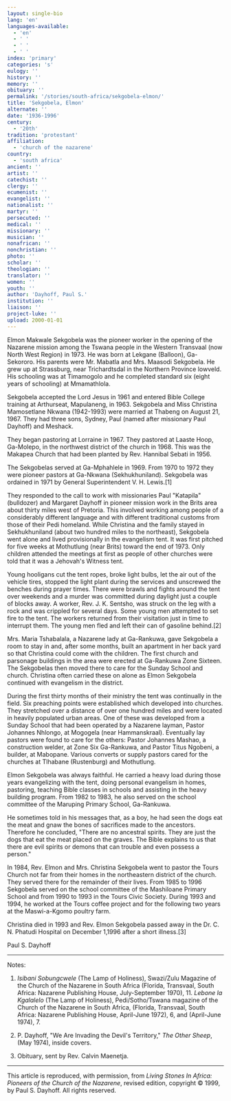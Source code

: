 ```yaml
---
layout: single-bio
lang: 'en'
languages-available:
  - 'en'
  - ' '
  - ' '
  - ' '
index: 'primary'
categories: 's'
eulogy: ''
history: ''
memory: ''
obituary: ''
permalink: '/stories/south-africa/sekgobela-elmon/'
title: 'Sekgobela, Elmon'
alternate: ''
date: '1936-1996'
century:
  - '20th'
tradition: 'protestant'
affiliation:
  - 'church of the nazarene'
country:
  - 'south africa'
ancient: ''
artist: ''
catechist: ''
clergy: ''
ecumenist: ''
evangelist: ''
nationalist: ''
martyr: ''
persecuted: ''
medical: ''
missionary: ''
musician: ''
nonafrican: ''
nonchristian: ''
photo: ''
scholar: ''
theologian: ''
translator: ''
women: ''
youth: ''
author: 'Dayhoff, Paul S.'
institution: ''
liaison: ''
project-luke: ''
upload: 2000-01-01
---
```



Elmon Makwale Sekgobela was the pioneer worker in the opening of the Nazarene mission among the Tswana people in the Western Transvaal (now North West Region) in 1973.  He was born at Lekgane (Balloon), Ga-Sekororo.  His parents were Mr. Mabatla and Mrs. Maasodi Sekgobela. He grew up at Strassburg, near Trichardtsdal in the Northern Province lowveld.  His schooling was at Timamogolo and he completed standard six (eight years of schooling) at Mmamathlola.

Sekgobela accepted the Lord Jesus in 1961 and entered Bible College training at Arthurseat, Mapulaneng, in 1963.  Sekgobela and Miss Christina Mamosetlane Nkwana (1942-1993) were married at Thabeng on August 21, 1967. They had three sons, Sydney, Paul (named after missionary Paul Dayhoff) and Meshack.

They began pastoring at Lorraine in 1967.  They pastored at Laaste Hoop, Ga-Molepo, in the northwest district of the church in 1968. This was the Makapea Church that had been planted by Rev. Hannibal Sebati in 1956.

The Sekgobelas served at Ga-Mphahlele in 1969.   From 1970 to 1972 they were pioneer pastors at Ga-Nkwana (Sekhukhuniland).  Sekgobela was ordained in 1971 by General Superintendent V. H. Lewis.[1]

They responded to the call to work with missionaries Paul "Katapila" (bulldozer) and Margaret Dayhoff in pioneer mission work in the Brits area about thirty miles west of Pretoria.  This involved working among people of a considerably different language and with different traditional customs from those of their Pedi homeland. While Christina and the family stayed in Sekhukhuniland (about two hundred miles to the northeast), Sekgobela went alone and lived provisionally in the evangelism tent.  It was first pitched for five weeks at Mothutlung (near Brits) toward the end of 1973.  Only children attended the meetings at first as people of other churches were told that it was a Jehovah's Witness tent.

Young hooligans cut the tent ropes, broke light bulbs, let the air out of the vehicle tires, stopped the light plant during the services and unscrewed the benches during prayer times.  There were brawls and fights around the tent over weekends and a  murder was committed during daylight just a couple of blocks away. A worker, Rev. J. K. Sentsho, was struck on the leg with a rock and was crippled for several days.  Some young men attempted to set fire to the tent.  The workers returned from their visitation just in time to interrupt them.  The young men fled and left their can of gasoline behind.[2]

Mrs. Maria Tshabalala, a Nazarene lady at Ga-Rankuwa, gave Sekgobela a room to stay in and, after some months, built an apartment in her back yard  so that Christina could come with the children.  The first church and parsonage buildings in the area were erected at Ga-Rankuwa Zone Sixteen.  The Sekgobelas then moved there to care for the Sunday School and church.  Christina often carried these on alone as Elmon Sekgobela continued with evangelism in the district.

During the first thirty months of their ministry the tent was continually in the field. Six preaching points were established which developed into churches. They stretched over a distance of over one hundred miles and were located in heavily populated urban areas. One of these was developed from a Sunday School that had been operated by a Nazarene layman, Pastor Johannes Nhlongo, at Mogogela (near Hammanskraal).  Eventually lay pastors were found to care for the others: Pastor Johannes Mashao, a construction welder, at Zone Six Ga-Rankuwa, and Pastor Titus Ngobeni, a builder, at Mabopane.  Various converts or supply pastors cared for the churches at Tlhabane (Rustenburg) and Mothutlung.

Elmon Sekgobela was always faithful.  He carried a heavy load during those years evangelizing with the tent, doing personal evangelism in homes, pastoring, teaching Bible classes in schools and assisting in the heavy building program.  From 1982 to 1983, he also served on the school committee of the Maruping Primary School, Ga-Rankuwa.

He sometimes told in his messages that, as a boy, he had seen the dogs eat the meat and gnaw the bones of sacrifices made to the ancestors.  Therefore he concluded, "There are no ancestral spirits.  They are just the dogs that eat the meat placed on the graves.  The Bible explains to us that there are evil spirits or demons that can trouble and even possess a person."

In 1984, Rev. Elmon and Mrs. Christina Sekgobela went to pastor the Tours Church not far from their homes in the northeastern district of the church.  They  served there for the remainder of their lives. From 1985 to 1996 Sekgobela served on the school committee of the Mashiloane Primary School and from 1990 to 1993 in the Tours Civic Society.  During 1993 and 1994, he worked at the Tours coffee project and for the following two years at the Maswi-a-Kgomo poultry farm.

Christina died in 1993 and Rev. Elmon Sekgobela passed away in the Dr. C. N. Phatudi Hospital on December 1,1996 after a short illness.[3]

Paul S. Dayhoff

---

Notes:

1. *Isibani Sobungcwele* (The Lamp of Holiness), Swazi/Zulu Magazine of the Church of the Nazarene in South Africa  (Florida, Transvaal, South Africa: Nazarene Publishing House, July-September 1970), 11. *Lebone la Kgalalelo* (The Lamp of Holiness), Pedi/Sotho/Tswana magazine of the Church of the Nazarene in South Africa, (Florida, Transvaal, South Africa: Nazarene Publishing House, April-June 1972), 6, and (April-June 1974), 7.

2. P. Dayhoff, "We Are Invading the Devil's Territory," *The Other Sheep*, (May 1974), inside covers.

3. Obituary, sent by Rev. Calvin Maenetja.

---

This article is reproduced, with permission, from *Living Stones In Africa: Pioneers of the Church of the Nazarene*, revised edition, copyright &copy; 1999, by Paul S. Dayhoff.  All rights reserved.